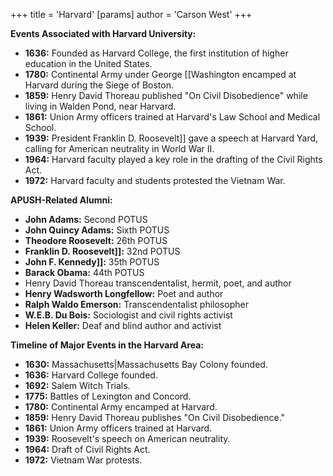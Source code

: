 +++
 title = 'Harvard'
[params]
	author = 'Carson West'
+++

**Events Associated with Harvard University:**

* **1636:** Founded as Harvard College, the first institution of higher education in the United States.
* **1780:** Continental Army under George [[Washington encamped at Harvard during the Siege of Boston.
* **1859:** Henry David Thoreau published "On Civil Disobedience" while living in Walden Pond, near Harvard.
* **1861:** Union Army officers trained at Harvard's Law School and Medical School.
* **1939:** President Franklin D. Roosevelt]] gave a speech at Harvard Yard, calling for American neutrality in World War II.
* **1964:** Harvard faculty played a key role in the drafting of the Civil Rights Act.
* **1972:** Harvard faculty and students protested the Vietnam War.

**APUSH-Related Alumni:**

* **John Adams:** Second POTUS
* **John Quincy Adams:** Sixth POTUS
* **Theodore Roosevelt:** 26th POTUS
* **Franklin D. Roosevelt]]:** 32nd POTUS
* **John F. Kennedy]]:** 35th POTUS
* **Barack Obama:** 44th POTUS
* Henry David Thoreau transcendentalist, hermit, poet, and author
* **Henry Wadsworth Longfellow:** Poet and author
* **Ralph Waldo Emerson:** Transcendentalist philosopher
* **W.E.B. Du Bois:** Sociologist and civil rights activist
* **Helen Keller:** Deaf and blind author and activist

**Timeline of Major Events in the Harvard Area:**

* **1630:** Massachusetts|Massachusetts Bay Colony founded.
* **1636:** Harvard College founded.
* **1692:** Salem Witch Trials.
* **1775:** Battles of Lexington and Concord.
* **1780:** Continental Army encamped at Harvard.
* **1859:** Henry David Thoreau publishes "On Civil Disobedience."
* **1861:** Union Army officers trained at Harvard.
* **1939:** Roosevelt's speech on American neutrality.
* **1964:** Draft of Civil Rights Act.
* **1972:** Vietnam War protests.